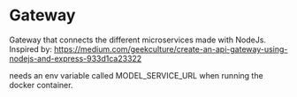 # Gateway
Gateway that connects the different microservices made with NodeJs. Inspired by: https://medium.com/geekculture/create-an-api-gateway-using-nodejs-and-express-933d1ca23322

needs an env variable called MODEL_SERVICE_URL when running the docker container.
